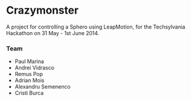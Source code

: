 # Crazymonster

A project for controlling a Sphero using LeapMotion, for the Techsylvania Hackathon on 31 May - 1st June 2014.

### Team

* Paul Marina
* Andrei Vidrasco
* Remus Pop
* Adrian Mois
* Alexandru Semenenco
* Cristi Burca
